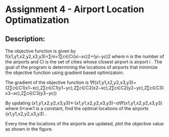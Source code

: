 # Assignment 4 - Airport Location Optimatization

## Description:

The objective function is given by  f(x1,y1,x2,y2,x3,y3)=∑ni=1∑c∈Ci(xi−xc)2+(yi−yc)2  where  n  is the number of the airports and  Ci  is the set of cities whose closest airport is airport  i . The goal of the program is determining the locations of airports that minimize the objective function using gradient based optimizatoin.

The gradient of the objective function is  ∇f(x1,y1,x2,y2,x3,y3)=(2∑c∈C1(x1−xc),2∑c∈C1(y1−yc),2∑c∈C2(x2−xc),2∑c∈C2(y2−yc),2∑c∈C3(x3−xc),2∑c∈C3(y3−yc)) 

By updating  (x1,y1,x2,y2,x3,y3)←(x1,y1,x2,y2,x3,y3)−α∇f(x1,y1,x2,y2,x3,y3)  where  0<α≪1  is a constant, find the optimal locations of the airports  (x1,y1,x2,y2,x3,y3) .

Every time the locations of the airports are updated, plot the objective value as shown in the figure.
